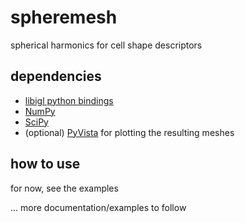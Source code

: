 # spheremesh
 spherical harmonics for cell shape descriptors

## dependencies

* [libigl python bindings](https://github.com/libigl/libigl-python-bindings)
* [NumPy](https://numpy.org/)
* [SciPy](https://www.scipy.org/)
* (optional) [PyVista](https://github.com/pyvista/pyvista) for plotting the resulting meshes

## how to use

for now, see the examples

... more documentation/examples to follow
